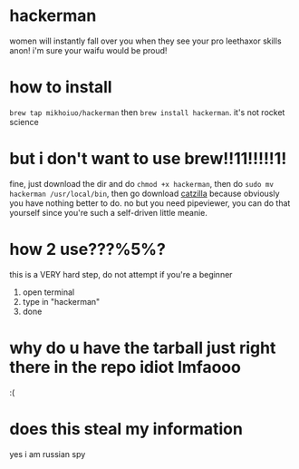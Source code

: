 # hackerman
women will instantly fall over you when they see your pro leethaxor skills anon! i'm sure your waifu would be proud!
# how to install
  ````brew tap mikhoiuo/hackerman````
  then
  ````brew install hackerman````. it's not rocket science
# but i don't want to use brew!!11!!!!!1!
fine, just download the dir and do ````chmod +x hackerman````, then do ````sudo mv hackerman /usr/local/bin````, then go download [catzilla](https://github.com/mikhoiuo/catzilla) because obviously you have nothing better to do. no but you need pipeviewer, you can do that yourself since you're such a self-driven little meanie.
# how 2 use???%5%?
this is a VERY hard step, do not attempt if you're a beginner
1. open terminal
2. type in "hackerman"
3. done
# why do u have the tarball just right there in the repo idiot lmfaooo
:( 
# does this steal my information
yes i am russian spy
